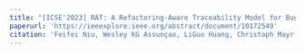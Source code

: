 ```yaml
---
title: "[ICSE'2023] RAT: A Refactoring-Aware Traceability Model for Bug Localization"
paperurl: 'https://ieeexplore.ieee.org/abstract/document/10172549'
citation: 'Feifei Niu, Wesley KG Assunçao, LiGuo Huang, Christoph Mayr-Dorn, Jidong Ge, Bin Luo, Alexander Egyed.'
---
```

